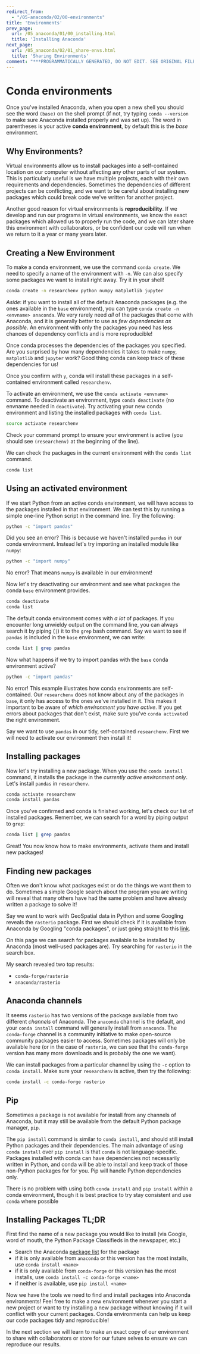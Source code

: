 ```yaml
---
redirect_from:
  - "/05-anaconda/02/00-environments"
title: 'Environments'
prev_page:
  url: /05_anaconda/01/00_installing.html
  title: 'Installing Anaconda'
next_page:
  url: /05_anaconda/02/01_share-envs.html
  title: 'Sharing Environments'
comment: "***PROGRAMMATICALLY GENERATED, DO NOT EDIT. SEE ORIGINAL FILES IN /content***"
---
```

# Conda environments

Once you've installed Anaconda, when you open a new shell you should see the word `(base)` on the shell prompt (if not, try typing `conda --version` to make sure Anaconda installed properly and was set up). The word in parentheses is your active **conda environment**, by default this is the *base* environment.

## Why Environments?

Virtual environments allow us to install packages into a self-contained location on our computer without affecting any other parts of our system. This is particularly useful is we have multiple projects, each with their own requirements and dependencies. Sometimes the dependencies of different projects can be conflicting, and we want to be careful about installing new packages which could break code we've written for another project.

Another good reason for virtual environments is **reproducibility**. If we develop and run our programs in virtual environments, we know the exact packages which allowed us to properly run the code, and we can later share this environment with collaborators, or be confident our code will run when we return to it a year or many years later.

## Creating a New Environment

To make a conda environment, we use the command `conda create`. We need to specify a name of the environment with `-n`. We can also specify some packages we want to install right away. Try it in your shell!

```bash
conda create -n researchenv python numpy matplotlib jupyter
```

*Aside*: if you want to install all of the default Anaconda packages (e.g. the ones available in the `base` environment), you can type `conda create -n <envname> anaconda`. We very rarely need *all* of the packages that come with Anaconda, and it is generally better to use as *few dependencies as possible*. An environment with only the packages you need has less chances of dependency conflicts and is more reproducible!

Once conda processes the dependencies of the packages you specified. Are you surprised by how many dependencies it takes to make `numpy`, `matplotlib` and `jupyter` work? Good thing conda can keep track of these dependencies for us!

Once you confirm with `y`, conda will install these packages in a self-contained environment called `researchenv`.

To activate an environment, we use the `conda activate <envname>` command. To deactivate an environment, type `conda deactivate` (no envname needed in `deactivate`). Try activating your new conda environment and listing the installed packages with `conda list`.

```bash
source activate researchenv
```

Check your command prompt to ensure your environment is active (you should see `(researchenv)` at the beginning of the line).

We can check the packages in the current environment with the `conda list` command.

```bash
conda list
```

## Using an activated environment

If we start Python from an active conda environment, we will have access to the packages installed in that environment. We can test this by running a simple one-line Python script in the command line. Try the following:

```bash
python -c "import pandas"
```

Did you see an error? This is because we haven't installed `pandas` in our conda environment. Instead let's try importing an installed module like `numpy`:

```bash
python -c "import numpy"
```

No error? That means `numpy` is available in our environment!

Now let's try deactivating our environment and see what packages the conda `base` environment provides.

```bash
conda deactivate
conda list
```

The default conda environment comes with *a lot* of packages. If you encounter long unwieldy output on the command line, you can always search it by piping (`|`) it to the `grep` bash command. Say we want to see if `pandas` is included in the `base` environment, we can write:

```bash
conda list | grep pandas
```

Now what happens if we try to import pandas with the `base` conda environment active?

```bash
python -c "import pandas"
```

No error! This example illustrates how conda environments are self-contained. Our `researchenv` does not know about any of the packages in `base`, it only has access to the ones we've installed in it. This makes it important to be aware of *which environment you have active*. If you get errors about packages that don't exist, make sure you've `conda activate`d the right environment.

Say we want to use `pandas` in our tidy, self-contained `researchenv`. First we will need to activate our environment then install it!

## Installing packages

Now let's try installing a new package. When you use the `conda install` command, it installs the package in the *currently active environment only*. Let's install `pandas` in `researchenv`.

```bash
conda activate researchenv
conda install pandas
```

Once you've confirmed and conda is finished working, let's check our list of installed packages. Remember, we can search for a word by piping output to `grep`:

```bash
conda list | grep pandas
```

Great! You now know how to make environments, activate them and install new packages!

## Finding new packages

Often we don't know what packages exist or do the things we want them to do. Sometimes a simple Google search about the program you are writing will reveal that many others have had the same problem and have already written a package to solve it!

Say we want to work with GeoSpatial data in Python and some Googling reveals the `rasterio` package. First we should check if it is available from Anaconda by Googling "conda packages", or just going straight to this [link](https://anaconda.org/anaconda/repo).

On this page we can search for packages available to be installed by Anaconda (most well-used packages are). Try searching for `rasterio` in the search box.

My search revealed two top results:

- `conda-forge/rasterio`
- `anaconda/rasterio`

## Anaconda channels

It seems `rasterio` has two versions of the package available from two different *channels* of Anaconda. The `anaconda` channel is the default, and your `conda install` command will generally install from `anaconda`. The `conda-forge` channel is a community initiative to make open-source community packages easier to access. Sometimes packages will only be available here (or in the case of `rasterio`, we can see that the `conda-forge` version has many more downloads and is probably the one we want).

We can install packages from a particular channel by using the `-c` option to `conda install`. Make sure your `researchenv` is active, then try the following:

```bash
conda install -c conda-forge rasterio
```

## Pip

Sometimes a package is not available for install from any channels of Anaconda, but it may still be available from the default Python package manager, `pip`.

The `pip install` command is similar to `conda install`, and should still install Python packages and their dependencies. The main advantage of using `conda install` over `pip install` is that `conda` is not language-specific. Packages installed with conda can have dependencies not necessarily written in Python, and conda will be able to install and keep track of those non-Python packages for for you. Pip will handle Python dependencies only.

There is no problem with using both `conda install` and `pip install` within a conda environment, though it is best practice to try stay consistent and use `conda` where possible

## Installing Packages TL;DR

First find the name of a new package you would like to install (via Google, word of mouth, the Python Package Classifieds in the newspaper, etc.)

- Search the Anaconda [package list](https://anaconda.org/anaconda/repo) for the package
- if it is only available from `anaconda` or this version has the most installs, use `conda install <name>`
- if it is only available from `conda-forge` or this version has the most installs, use `conda install -c conda-forge <name>`
- if neither is available, use `pip install <name>`

Now we have the tools we need to find and install packages into Anaconda environments! Feel free to make a new environment whenever you start a new project or want to try installing a new package without knowing if it will conflict with your current packages. Conda environments can help us keep our code packages tidy and reproducible!

In the next section we will learn to make an exact copy of our environment to share with collaborators or store for our future selves to ensure we can reproduce our results.